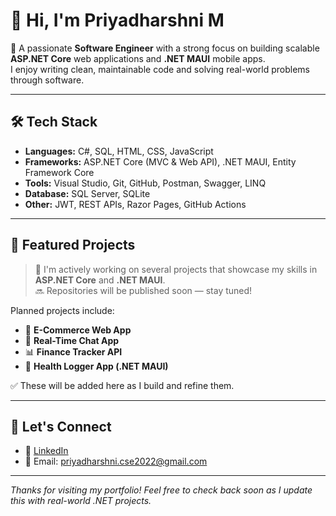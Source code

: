 # 👋 Hi, I'm Priyadharshni M

🎯 A passionate **Software Engineer** with a strong focus on building scalable **ASP.NET Core** web applications and **.NET MAUI** mobile apps.  
I enjoy writing clean, maintainable code and solving real-world problems through software.

---

## 🛠️ Tech Stack

- **Languages:** C#, SQL, HTML, CSS, JavaScript
- **Frameworks:** ASP.NET Core (MVC & Web API), .NET MAUI, Entity Framework Core
- **Tools:** Visual Studio, Git, GitHub, Postman, Swagger, LINQ
- **Database:** SQL Server, SQLite
- **Other:** JWT, REST APIs, Razor Pages, GitHub Actions

---

## 💼 Featured Projects

> 🔨 I'm actively working on several projects that showcase my skills in **ASP.NET Core** and **.NET MAUI**.  
> 🔜 Repositories will be published soon — stay tuned!

Planned projects include:
- 🛒 **E-Commerce Web App**
- 💬 **Real-Time Chat App**
- 📊 **Finance Tracker API**
- 📱 **Health Logger App (.NET MAUI)**

✅ These will be added here as I build and refine them.

---

## 🔗 Let's Connect

- 💼 [LinkedIn](https://www.linkedin.com/in/priyadharshni-cse2022/)
- 📧 Email: priyadharshni.cse2022@gmail.com

---

_Thanks for visiting my portfolio! Feel free to check back soon as I update this with real-world .NET projects._
